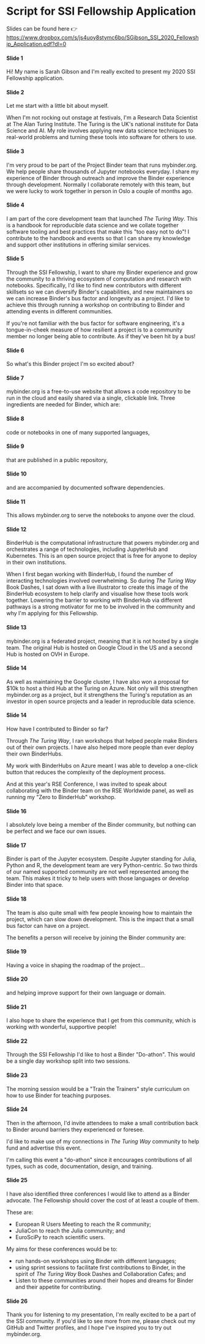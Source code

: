 # Script for SSI Fellowship Application

Slides can be found here :point_right: <https://www.dropbox.com/s/js4uoy8stymc6bo/SGibson_SSI_2020_Fellowship_Application.pdf?dl=0>

#### Slide 1

Hi!
My name is Sarah Gibson and I'm really excited to present my 2020 SSI Fellowship application.

#### Slide 2

Let me start with a little bit about myself.

When I'm not rocking out onstage at festivals, I'm a Research Data Scientist at The Alan Turing Institute.
The Turing is the UK's national institute for Data Science and AI.
My role involves applying new data science techniques to real-world problems and turning these tools into software for others to use.

#### Slide 3

I'm very proud to be part of the Project Binder team that runs mybinder.org.
We help people share thousands of Jupyter notebooks everyday.
I share my experience of Binder through outreach and improve the Binder experience through development.
Normally I collaborate remotely with this team, but we were lucky to work together in person in Oslo a couple of months ago.

#### Slide 4

I am part of the core development team that launched _The Turing Way_.
This is a handbook for reproducible data science and we collate together software tooling and best practices that make this "too easy not to do"!
I contribute to the handbook and events so that I can share my knowledge and support other institutions in offering similar services.

#### Slide 5

Through the SSI Fellowship, I want to share my Binder experience and grow the community to a thriving ecosystem of computation and research with notebooks.
Specifically, I'd like to find new contributors with different skillsets so we can diversify Binder's capabilities, and new maintainers so we can increase Binder's bus factor and longevity as a project.
I'd like to achieve this through running a workshop on contributing to Binder and attending events in different communities.

If you're not familiar with the bus factor for software engineering, it's a tongue-in-cheek measure of how resilient a project is to a community member no longer being able to contribute.
As if they've been hit by a bus!

#### Slide 6

So what's this Binder project I'm so excited about?

#### Slide 7

mybinder.org is a free-to-use website that allows a code repository to be run in the cloud and easily shared via a single, clickable link.
Three ingredients are needed for Binder, which are:

#### Slide 8

code or notebooks in one of many supported languages,

#### Slide 9

that are published in a public repository,

#### Slide 10

and are accompanied by documented software dependencies.

#### Slide 11

This allows mybinder.org to serve the notebooks to anyone over the cloud.

#### Slide 12

BinderHub is the computational infrastructure that powers mybinder.org and orchestrates a range of technologies, including JupyterHub and Kubernetes.
This is an open source project that is free for anyone to deploy in their own institutions.

When I first began working with BinderHub, I found the number of interacting technologies involved overwhelming.
So during _The Turing Way_ Book Dashes, I sat down with a live illustrator to create this image of the BinderHub ecosystem to help clarify and visualise how these tools work together.
Lowering the barrier to working with BinderHub via different pathways is a strong motivator for me to be involved in the community and why I'm applying for this Fellowship.

#### Slide 13

mybinder.org is a federated project, meaning that it is not hosted by a single team.
The original Hub is hosted on Google Cloud in the US and a second Hub is hosted on OVH in Europe.

#### Slide 14

As well as maintaining the Google cluster, I have also won a proposal for $10k to host a third Hub at the Turing on Azure.
Not only will this strengthen mybinder.org as a project, but it strengthens the Turing's reputation as an investor in open source projects and a leader in reproducible data science.

#### Slide 14

How have I contributed to Binder so far?

Through _The Turing Way_, I ran workshops that helped people make Binders out of their own projects.
I have also helped more people than ever deploy their own BinderHubs.

My work with BinderHubs on Azure meant I was able to develop a one-click button that reduces the complexity of the deployment process.

And at this year's RSE Conference, I was invited to speak about collaborating with the Binder team on the RSE Worldwide panel, as well as running my "Zero to BinderHub" workshop.

#### Slide 16

I absolutely love being a member of the Binder community, but nothing can be perfect and we face our own issues.

#### Slide 17

Binder is part of the Jupyter ecosystem.
Despite Jupyter standing for Julia, Python and R, the development team are very Python-centric.
So two thirds of our named supported community are not well represented among the team.
This makes it tricky to help users with those languages or develop Binder into that space.

#### Slide 18

The team is also quite small with few people knowing how to maintain the project, which can slow down development.
This is the impact that a small bus factor can have on a project.

The benefits a person will receive by joining the Binder community are:

#### Slide 19

Having a voice in shaping the roadmap of the project...

#### Slide 20

and helping improve support for their own language or domain.

#### Slide 21

I also hope to share the experience that I get from this community, which is working with wonderful, supportive people!

#### Slide 22

Through the SSI Fellowship I'd like to host a Binder "Do-athon".
This would be a single day workshop split into two sessions.

#### Slide 23

The morning session would be a "Train the Trainers" style curriculum on how to use Binder for teaching purposes.

#### Slide 24

Then in the afternoon, I'd invite attendees to make a small contribution back to Binder around barriers they experienced or foresee.

I'd like to make use of my connections in _The Turing Way_ community to help fund and advertise this event.

I'm calling this event a "do-athon" since it encourages contributions of all types, such as code, documentation, design, and training.

#### Slide 25

I have also identified three conferences I would like to attend as a Binder advocate.
The Fellowship should cover the cost of at least a couple of them.

These are:

- European R Users Meeting to reach the R community;
- JuliaCon to reach the Julia community; and
- EuroSciPy to reach scientific users.

My aims for these conferences would be to:

- run hands-on workshops using Binder with different languages;
- using sprint sessions to facilitate first contributions to Binder, in the spirit of _The Turing Way_ Book Dashes and Collaboration Cafes; and
- Listen to these communities around their hopes and dreams for Binder and their appetite for contributing.

#### Slide 26

Thank you for listening to my presentation, I'm really excited to be a part of the SSI community.
If you'd like to see more from me, please check out my GitHub and Twitter profiles, and I hope I've inspired you to try out mybinder.org.
